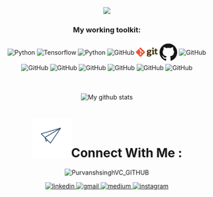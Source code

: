 
<div align="center">

![](https://user-images.githubusercontent.com/49719371/127297177-37354b4d-691c-4749-b117-7833d87e1774.gif)

<div align="center">
<h3>My working toolkit:</h3>

<img align="center" alt="Python" width="50px" src="https://upload.wikimedia.org/wikipedia/commons/thumb/0/0a/Python.svg/240px-Python.svg.png" />
<img align="center" alt="Tensorflow" width="40px" src="https://upload.wikimedia.org/wikipedia/commons/thumb/2/2d/Tensorflow_logo.svg/800px-Tensorflow_logo.svg.png"/>
<img align="center" alt="Python" width="40px" src="https://upload.wikimedia.org/wikipedia/commons/1/18/ISO_C%2B%2B_Logo.svg" />
<img align="center" alt="GitHub" width="40px" src="https://jupyter.org/assets/main-logo.svg" />
<img align="center" alt="Git" width="50px" src="https://raw.githubusercontent.com/github/explore/80688e429a7d4ef2fca1e82350fe8e3517d3494d/topics/git/git.png" />
<img align="center" alt="GitHub" width="40px" src="https://raw.githubusercontent.com/github/explore/78df643247d429f6cc873026c0622819ad797942/topics/github/github.png" />
<img align="center" alt="GitHub" width="60px" src="https://numpy.org/images/logos/numpy.svg" />
<img align="center" alt="GitHub" width="80px" src="https://www.kaggle.com/static/images/site-logo.png" />
<img align="center" alt="GitHub" width="100px" src="https://keras.io/img/logo.png" />
<img align="center" alt="GitHub" width="60px" src="https://upload.wikimedia.org/wikipedia/en/c/cd/Anaconda_Logo.png" />
<img align="center" alt="GitHub" width="60px" src="https://pandas.pydata.org/docs/_static/pandas.svg" />
<img align="center" alt="GitHub" width="50px" src="https://matplotlib.org/_static/logo2_compressed.svg" />
<img align="center" alt="GitHub" width="50px" src="https://scikit-learn.org/stable/_static/scikit-learn-logo-small.png" />
<br/>
<br/>
</div>
<br/>
<p align='center'>
  <img align="center" src="https://github-readme-stats.vercel.app/api?username=Purvanshsingh&bg_color=071A2C&icon_color=4194FD&show_icons=true&count_private=true&theme=tokyonight&line_height=27&text_color=FFFFFF" alt="My github stats"/>

<p align="left">
<h1> <img src="https://github.com/Purvanshsingh/Purvanshsingh/blob/master/5a7362033afa1b00015d8cd4_animat-paper-airplane-color.gif" width="90" height="90" >Connect With Me : </h1>
	
	
![PurvanshsinghVC_GITHUB](https://user-images.githubusercontent.com/49719371/134968524-c1f204fe-ba2c-48ad-99f5-ac250186f2c9.jpg)
	
	



<div align="center">
<a href="https://www.linkedin.com/in/purvansh-singh-2ba971147/" target="_blank">
<img src=https://img.shields.io/badge/linkedin-%231E77B5.svg?&style=for-the-badge&logo=linkedin&logoColor=white alt=linkedin style="margin-bottom: 5px;" />
</a>
<a href="mailto:purvanshsingh@gmail.com" target="_blank">
<img src=https://img.shields.io/badge/Gmail-D14836?style=for-the-badge&logo=gmail&logoColor=white alt=gmail style="margin-bottom: 5px;" />
</a>
<a href="https://purvanshsingh.medium.com/" target="_blank">
<img src=https://img.shields.io/badge/Medium-12100E?style=for-the-badge&logo=medium&logoColor=white alt=medium style="margin-bottom: 5px;" />
</a>
<a href="https://www.instagram.com/developer.ml/" target="_blank">
<img src=https://img.shields.io/badge/Instagram-E4405F?style=for-the-badge&logo=instagram&logoColor=white alt=instagram style="margin-bottom: 5px;" />
</a> 
</div>  
	
</p>

<!--
<p align="center">
  <a href="https://www.linkedin.com/in/purvansh-singh-2ba971147/"><img src=https://img.shields.io/badge/linkedin-%230077B5.svg?&style=for-the-badge&logo=linkedin&logoColor=white></a> <a href="https://www.instagram.com/singhpurvansh/"><img src=https://img.shields.io/badge/instagram-%23E4405F.svg?&style=for-the-badge&logo=instagram&logoColor=white></a>

Here are some ideas to get you started:

- 🔭 I’m currently working on ...
- 🌱 I’m currently learning ...
- 👯 I’m looking to collaborate on ...
- 🤔 I’m looking for help with ...
- 💬 Ask me about ...
- 📫 How to reach me: ...
- 😄 Pronouns: ...
- ⚡ Fun fact: ...
-->
